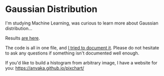 # Gaussian Distribution

I'm studying Machine Learning, was curious to learn more about Gaussian distribution...

Results [are here](https://www.reddit.com/r/dataisbeautiful/comments/7ol3gy/gaussian_distribution_oc/).

The code is all in one file, and [I tried to document it](https://github.com/anvaka/gauss-distribution/blob/master/index.html).
Please do not hesitate to ask any questions if something isn't documented well enough.

If you'd like to build a histogram from arbitrary image, I have a website for you: https://anvaka.github.io/pixchart/
